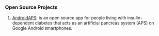 ### Open Source Projects

1. [AndroidAPS]: is an open source app for people living with insulin-dependent diabetes that acts as an artificial pancreas system (APS) on Google Android smartphones. 

[AndroidAPS]: https://androidaps.readthedocs.io/en/latest/EN/
